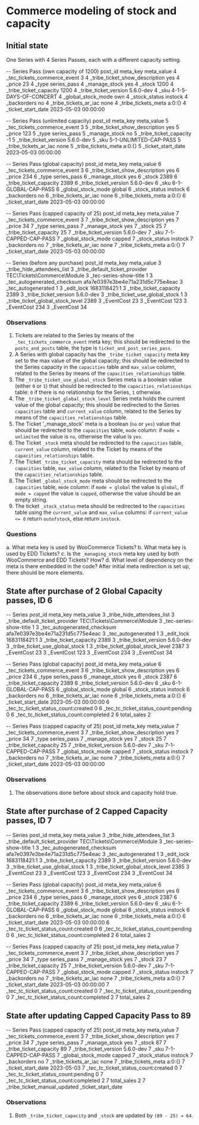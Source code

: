 # Commerce modeling of stock and capacity

## Initial state
One Series with 4 Series Passes, each with a different capacity setting.

-- Series Pass (own capacity of 1200)
post_id	meta_key	meta_value
4	_tec_tickets_commerce_event	3
4	_tribe_ticket_show_description	yes
4	_price	23
4	_type	series_pass
4	_manage_stock	yes
4	_stock	1200
4	_tribe_ticket_capacity	1200
4	_tribe_ticket_version	5.6.0-dev
4	_sku	4-1-5-DAYS-OF-CONCERT
4	_global_stock_mode	own
4	_stock_status	instock
4	_backorders	no
4	_tribe_tickets_ar_iac	none
4	_tribe_tickets_meta	a:0:{}
4	_ticket_start_date	2023-05-03 00:00:00

-- Series Pass (unlimited capacity)
post_id	meta_key	meta_value
5	_tec_tickets_commerce_event	3
5	_tribe_ticket_show_description	yes
5	_price	123
5	_type	series_pass
5	_manage_stock	no
5	_tribe_ticket_capacity	-1
5	_tribe_ticket_version	5.6.0-dev
5	_sku	5-1-UNLIMITED-CAP-PASS
5	_tribe_tickets_ar_iac	none
5	_tribe_tickets_meta	a:0:{}
5	_ticket_start_date	2023-05-03 00:00:00

-- Series Pass (global capacity)
post_id	meta_key	meta_value
6	_tec_tickets_commerce_event	3
6	_tribe_ticket_show_description	yes
6	_price	234
6	_type	series_pass
6	_manage_stock	yes
6	_stock	2389
6	_tribe_ticket_capacity	2389
6	_tribe_ticket_version	5.6.0-dev
6	_sku	6-1-GLOBAL-CAP-PASS
6	_global_stock_mode	global
6	_stock_status	instock
6	_backorders	no
6	_tribe_tickets_ar_iac	none
6	_tribe_tickets_meta	a:0:{}
6	_ticket_start_date	2023-05-03 00:00:00

-- Series Pass (capped capacity of 25)
post_id	meta_key	meta_value
7	_tec_tickets_commerce_event	3
7	_tribe_ticket_show_description	yes
7	_price	34
7	_type	series_pass
7	_manage_stock	yes
7	_stock	25
7	_tribe_ticket_capacity	25
7	_tribe_ticket_version	5.6.0-dev
7	_sku	7-1-CAPPED-CAP-PASS
7	_global_stock_mode	capped
7	_stock_status	instock
7	_backorders	no
7	_tribe_tickets_ar_iac	none
7	_tribe_tickets_meta	a:0:{}
7	_ticket_start_date	2023-05-03 00:00:00

-- Series (before any purchase)
post_id	meta_key	meta_value
3	_tribe_hide_attendees_list
3	_tribe_default_ticket_provider	TEC\Tickets\Commerce\Module
3	_tec-series-show-title	1
3	_tec_autogenerated_checksum	afa7e0397e3be4e71a231d5c775e4eac
3	_tec_autogenerated	1
3	_edit_lock	1683118421:1
3	_tribe_ticket_capacity	2389
3	_tribe_ticket_version	5.6.0-dev
3	_tribe_ticket_use_global_stock	1
3	_tribe_ticket_global_stock_level	2389
3	_EventCost	23
3	_EventCost	123
3	_EventCost	234
3	_EventCost	34

### Observations
1. Tickets are related to the Series by means of the `_tec_tickets_commerce_event` meta key; this should be redirected to the `posts_and_posts` table, the type is `ticket_and_post_series_pass`.
2. A Series with global capacity has the `_tribe_ticket_capacity` meta key set to the max value of the global capacity; this should be redirected to the Series capacity in the `capacities` table and `max_value` column, related to the Series by means of the `capacities_relationships` table.
3. The `_tribe_ticket_use_global_stock` Series meta is a boolean value (either `0` or `1`) that should be redirected to the `capacities_relationships` table: `0` if there is no relationship for the Series, `1` otherwise.
4. The `_tribe_ticket_global_stock_level` Series meta holds the current value of the global capacity; this should be redirected to the Series `capacities` table and `current_value` column, related to the Series by means of the `capacities_relationships` table.
5. The Ticket '_manage_stock' meta is a boolean (`no` or `yes`) value that should be redirected to the `capacities` table, `mode` column: if `mode = unlimited` the value is `no`, otherwise the value is `yes`.
6. The Ticket `_stock` meta should be redirected to the `capacities` table, `current_value` column, related to the Ticket by means of the `capacities_relationships` table.
7. The Ticket `_tribe_ticket_capacity` meta should be redirected to the `capacities` table, `max_value` column, related to the Ticket by means of the `capacities_relationships` table.
8. The Ticket `_global_stock_mode` meta should be redirected to the `capacities` table, `mode` column: if `mode = global` the value is `global`, if `mode = capped` the value is `capped`, otherwise the value should be an empty string.
9. The ticket `_stock_status` meta should be redirected to the `capacities` table using the `current_value` and `max_value` columns: if `current_value <= 0`  return `outofstock`, else return `instock`.

### Questions
a. What meta key is used by WooCommerce Tickets?
b. What meta key is used by EDD Tickets?
c. Is the `_managing_stock` meta key used by both WooCommerce and EDD Tickets? How?
d. What level of dependency on the meta is there embedded in the code? After initial meta redirection is set up, there should be more elements.

## State after purchase of 2 Global Capacity passes, ID 6

-- Series
post_id	meta_key	meta_value
3	_tribe_hide_attendees_list
3	_tribe_default_ticket_provider	TEC\Tickets\Commerce\Module
3	_tec-series-show-title	1
3	_tec_autogenerated_checksum	afa7e0397e3be4e71a231d5c775e4eac
3	_tec_autogenerated	1
3	_edit_lock	1683118421:1
3	_tribe_ticket_capacity	2389
3	_tribe_ticket_version	5.6.0-dev
3	_tribe_ticket_use_global_stock	1
3	_tribe_ticket_global_stock_level	2387
3	_EventCost	23
3	_EventCost	123
3	_EventCost	234
3	_EventCost	34

-- Series Pass (global capacity)
post_id	meta_key	meta_value
6	_tec_tickets_commerce_event	3
6	_tribe_ticket_show_description	yes
6	_price	234
6	_type	series_pass
6	_manage_stock	yes
6	_stock	2387
6	_tribe_ticket_capacity	2389
6	_tribe_ticket_version	5.6.0-dev
6	_sku	6-1-GLOBAL-CAP-PASS
6	_global_stock_mode	global
6	_stock_status	instock
6	_backorders	no
6	_tribe_tickets_ar_iac	none
6	_tribe_tickets_meta	a:0:{}
6	_ticket_start_date	2023-05-03 00:00:00
6	_tec_tc_ticket_status_count:created	0
6	_tec_tc_ticket_status_count:pending	0
6	_tec_tc_ticket_status_count:completed	2
6	total_sales	2

-- Series Pass (capped capacity of 25)
post_id	meta_key	meta_value
7	_tec_tickets_commerce_event	3
7	_tribe_ticket_show_description	yes
7	_price	34
7	_type	series_pass
7	_manage_stock	yes
7	_stock	25
7	_tribe_ticket_capacity	25
7	_tribe_ticket_version	5.6.0-dev
7	_sku	7-1-CAPPED-CAP-PASS
7	_global_stock_mode	capped
7	_stock_status	instock
7	_backorders	no
7	_tribe_tickets_ar_iac	none
7	_tribe_tickets_meta	a:0:{}
7	_ticket_start_date	2023-05-03 00:00:00

### Observations
1. The observations done before about stock and capacity hold true.

## State after purchase of 2 Capped Capacity passes, ID 7

-- Series
post_id	meta_key	meta_value
3	_tribe_hide_attendees_list
3	_tribe_default_ticket_provider	TEC\Tickets\Commerce\Module
3	_tec-series-show-title	1
3	_tec_autogenerated_checksum	afa7e0397e3be4e71a231d5c775e4eac
3	_tec_autogenerated	1
3	_edit_lock	1683118421:1
3	_tribe_ticket_capacity	2389
3	_tribe_ticket_version	5.6.0-dev
3	_tribe_ticket_use_global_stock	1
3	_tribe_ticket_global_stock_level	2385
3	_EventCost	23
3	_EventCost	123
3	_EventCost	234
3	_EventCost	34

-- Series Pass (global capacity)
post_id	meta_key	meta_value
6	_tec_tickets_commerce_event	3
6	_tribe_ticket_show_description	yes
6	_price	234
6	_type	series_pass
6	_manage_stock	yes
6	_stock	2387
6	_tribe_ticket_capacity	2389
6	_tribe_ticket_version	5.6.0-dev
6	_sku	6-1-GLOBAL-CAP-PASS
6	_global_stock_mode	global
6	_stock_status	instock
6	_backorders	no
6	_tribe_tickets_ar_iac	none
6	_tribe_tickets_meta	a:0:{}
6	_ticket_start_date	2023-05-03 00:00:00
6	_tec_tc_ticket_status_count:created	0
6	_tec_tc_ticket_status_count:pending	0
6	_tec_tc_ticket_status_count:completed	2
6	total_sales	2

-- Series Pass (capped capacity of 25)
post_id	meta_key	meta_value
7	_tec_tickets_commerce_event	3
7	_tribe_ticket_show_description	yes
7	_price	34
7	_type	series_pass
7	_manage_stock	yes
7	_stock	23
7	_tribe_ticket_capacity	25
7	_tribe_ticket_version	5.6.0-dev
7	_sku	7-1-CAPPED-CAP-PASS
7	_global_stock_mode	capped
7	_stock_status	instock
7	_backorders	no
7	_tribe_tickets_ar_iac	none
7	_tribe_tickets_meta	a:0:{}
7	_ticket_start_date	2023-05-03 00:00:00
7	_tec_tc_ticket_status_count:created	0
7	_tec_tc_ticket_status_count:pending	0
7	_tec_tc_ticket_status_count:completed	2
7	total_sales	2

## State after updating Capped Capacity Pass to 89

-- Series Pass (capped capacity of 25)
post_id	meta_key	meta_value
7	_tec_tickets_commerce_event	3
7	_tribe_ticket_show_description	yes
7	_price	34
7	_type	series_pass
7	_manage_stock	yes
7	_stock	87
7	_tribe_ticket_capacity	89
7	_tribe_ticket_version	5.6.0-dev
7	_sku	7-1-CAPPED-CAP-PASS
7	_global_stock_mode	capped
7	_stock_status	instock
7	_backorders	no
7	_tribe_tickets_ar_iac	none
7	_tribe_tickets_meta	a:0:{}
7	_ticket_start_date	2023-05-03
7	_tec_tc_ticket_status_count:created	0
7	_tec_tc_ticket_status_count:pending	0
7	_tec_tc_ticket_status_count:completed	2
7	total_sales	2
7	_tribe_ticket_manual_updated	_ticket_start_date

### Observations
1. Both `_tribe_ticket_capacity` and `_stock` are updated by `(89 - 25) = 64`.
